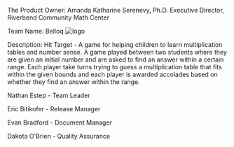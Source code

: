 
The Product Owner:
Amanda Katharine Serenevy, Ph.D.
Executive Director, Riverbend Community Math Center

Team Name: Belloq
![logo](https://github.com/cs4560-18-19/belloq/blob/master/Belloq%20door.jpg)

Description: Hit Target - A game for helping children to learn multiplication tables and number sense. A game played between two students where they are given an initial number and are asked to find an answer within a certain range. Each player take turns trying to guess a multiplication table that fits within the given bounds and each player is awarded accolades based on whether they find an answer within the range.

Nathan Estep - Team Leader

Eric Bitikofer - Release Manager

Evan Bradford - Document Manager

Dakota O'Brien - Quality Assurance
